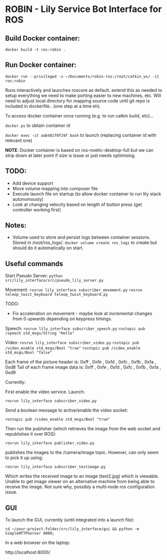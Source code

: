 # ROBIN - Lily Service Bot Interface for ROS

## Build Docker container:

`docker build -t ros:robin .`

## Run Docker container: 

`docker run --privileged -v ~/Documents/robin-ros:/root/catkin_ws/ -it ros:robin`

Runs interactively and launches roscore as default. extend this as needed to setup everything we need to make porting easier to new machines, etc. Will need to adjust local directory for mapping source code until git repo is included in dockerfile.. (one step at a time eh).

To access docker container once running (e.g. to run catkin build, etc)... 

`docker ps` to obtain container id

`docker exec -it aab481f0f19f bash` to launch (replacing container id with relevant one)

**NOTE**: Docker container is based on ros-noetic-desktop-full but we can strip down at later point if size is issue or just needs optimising.

## TODO: 
- Add device support
- Move volume mapping into composer file
- Execute launch file on startup (to allow docker container to run lily stack autonomously)
- Look at changing velocity based on length of button press (get controller working first)

## Notes:
- Volume used to store and persist logs between container sessions. Stored in /root/ros_logs/. `docker volume create ros_logs` to create but should do it automatically on start.

## Useful commands

Start Pseudo Server:
`python src/lily_interface/src/pseudo_lily_server.py`

Movement:
`rosrun lily_interface subscriber_movement.py`
`rosrun teleop_twist_keyboard teleop_twist_keyboard.py`

TODO: 
- Fix acceleration on movement - maybe look at incremental changes from 0 upwards depending on keypress timings.

Speech:
`rosrun lily_interface subscriber_speech.py`
`rostopic pub /speech std_msgs/String "Hello"`

Video:
`rosrun lily_interface subscriber_video.py`
`rostopic pub /video_enable std_msgs/Bool "true"` 
`rostopic pub /video_enable std_msgs/Bool "false"`
<!-- https://stackoverflow.com/questions/59587166/send-webcam-stream-from-server-in-python-using-sockets -->
<!-- https://www.youtube.com/watch?v=7-O7yeO3hNQ -->

Each frame of the picture header is: 0xff , 0xfe , 0xfd , 0xfc , 0xfb , 0xfa , 0xd8 
Tail of each frame image data is: 0xff , 0xfe , 0xfd , 0xfc , 0xfb , 0xfa , 0xd9


Currently:

First enable the video service. Launch:

`rosrun lily_interface subscriber_video.py`

Send a boolean message to active/enable the video socket:

`rostopic pub /video_enable std_msgs/Bool "true"`

Then run the publisher (which retrieves the image from the web socket and republishes it over ROS):

`rosrun lily_interface publisher_video.py`

publishes the images to the /camera/image topic. However, can only seem to pick it up using: 

`rosrun lily_interface subscriber_testimage.py`

Which writes the received image to an image (test2.jpg) which is viewable. Unable to get image viewer on an alternative machine from being able to receive the image. Not sure why, possibly a multi-node ros configuration issue. 


## GUI

To launch the GUI, currently (until integrated into a launch file):

`cd ~/your-project-folder/src/lily_interface/gui && python -m SimpleHTTPServer 8000;`

In a web browser on the laptop:

http://localhost:8000/




